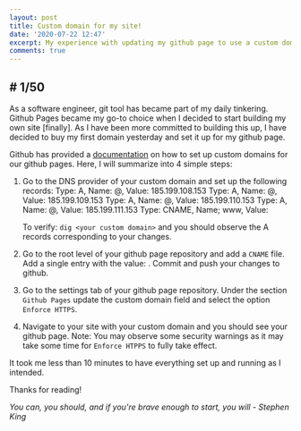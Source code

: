 ```yaml
---
layout: post
title: Custom domain for my site!
date: '2020-07-22 12:47'
excerpt: My experience with updating my github page to use a custom domain!
comments: true
---
```

##  \# 1/50

As a software engineer, git tool has became part of my daily tinkering. Github Pages became my go-to choice when I decided to start building my own site [finally]. As I have been more committed to building this up, I have decided to buy my first domain yesterday and set it up for my github page.

Github has provided a [documentation](https://docs.github.com/en/github/working-with-github-pages/managing-a-custom-domain-for-your-github-pages-site) on how to set up custom domains for our github pages. Here, I will summarize into 4 simple steps:

1. Go to the DNS provider of your custom domain and set up the following records:
    Type: A,     Name: @,   Value: 185.199.108.153
    Type: A,     Name: @,   Value: 185.199.109.153
    Type: A,     Name: @,   Value: 185.199.110.153
    Type: A,     Name: @,   Value: 185.199.111.153
    Type: CNAME, Name; www, Value: <Github Page URL>

   To verify: `dig <your custom domain>` and you should observe the A records corresponding to your changes.

2. Go to the root level of your github page repository and add a `CNAME` file. Add a single entry with the value: <your custom domain>.
   Commit and push your changes to github.

3. Go to the settings tab of your github page repository. Under the section `Github Pages` update the custom domain field and select the option `Enforce HTTPS`. 

4. Navigate to your site with your custom domain and you should see your github page.
   Note: You may observe some security warnings as it may take some time for `Enforce HTPPS` to fully take effect.


It took me less than 10 minutes to have everything set up and running as I intended.

Thanks for reading!




_You can, you should, and if you're brave enough to start, you will - Stephen King_
